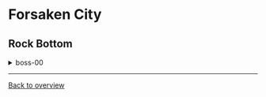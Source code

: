 # Forsaken City

## Rock Bottom

<details>
  <summary>boss-00</summary>
  
  ![gif](https://github.com/DrMadThrust/docs-swag-collection/blob/main/vids/6A_4_boss-00_00.webp)
  
  Insanity: 5 Potential: ?!
  
  You need assist mode invincibility activated for this strat to work.
  Hyper bhop approximately half a hair retraction earlier than you would for Badeline Boost. Dash upright and cb (very feel-based) into the next screen, from there immediately ultra downright and min height cb again.
  Ultra as late as possible before the cutscene trigger, this should barely let you hit Badeline before the cutscene forces you to walk left into the spikes (that's why you need assist mode). Now, do not skip the cutscene, otherwise the game would progress as usual.
  Talk yourself through the cutscene text and the game should crash randomly mid-dialogue.
</details>

---
[Back to overview](https://github.com/DrMadThrust/docs-swag-collection)
